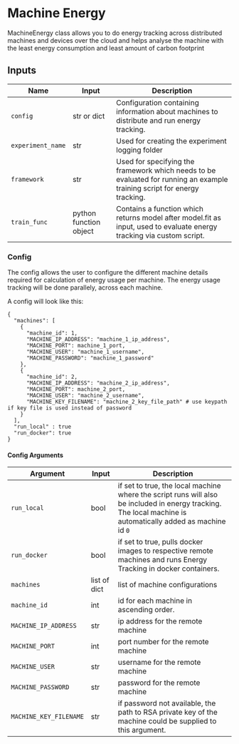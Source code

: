 # Machine Energy

MachineEnergy class allows you to do energy tracking across distributed machines and devices over the cloud and helps analyse the machine with the least energy consumption and least amount of carbon footprint


## Inputs

 
Name | Input | Description 
 ----------- | ----------- |  -----------
`config` | str or dict | Configuration containing information about machines to distribute and run energy tracking.
`experiment_name` | str | Used for creating the experiment logging folder
`framework` | str | Used for specifying the framework which needs to be evaluated for running an example training script for energy tracking.
`train_func` | python function object | Contains a function which returns model after model.fit as input, used to evaluate energy tracking via custom script.


### Config

The config allows the user to configure the different machine details required for calculation of energy usage per machine. The energy usage tracking will be done parallely, across each machine.

A config will look like this:

```
{
  "machines": [
    {
      "machine_id": 1,
      "MACHINE_IP_ADDRESS": "machine_1_ip_address",
      "MACHINE_PORT": machine_1_port,
      "MACHINE_USER": "machine_1_username",
      "MACHINE_PASSWORD": "machine_1_password"
    },
    {
      "machine_id": 2,
      "MACHINE_IP_ADDRESS": "machine_2_ip_address",
      "MACHINE_PORT": machine_2_port,
      "MACHINE_USER": "machine_2_username",
      "MACHINE_KEY_FILENAME": "machine_2_key_file_path" # use keypath if key file is used instead of password
    }
  ],
  "run_local" : true
  "run_docker": true
}
```

#### Config Arguments

Argument | Input | Description
--------- | ------- | -----------
`run_local` | bool | if set to true, the local machine where the script runs will also be included in energy tracking. The local machine is automatically added as machine id `0` 
`run_docker` | bool | if set to true, pulls docker images to respective remote machines and runs Energy Tracking in docker containers.      
`machines` | list of dict | list of machine configurations    
`machine_id` | int | id for each machine in ascending order.   
`MACHINE_IP_ADDRESS` | str | ip address for the remote machine   
`MACHINE_PORT` | int | port number for the remote machine   
`MACHINE_USER` | str | username for the remote machine   
`MACHINE_PASSWORD` | str | password for the remote machine   
`MACHINE_KEY_FILENAME` | str | if password not available, the path to RSA private key of the machine could be supplied to this argument.      

